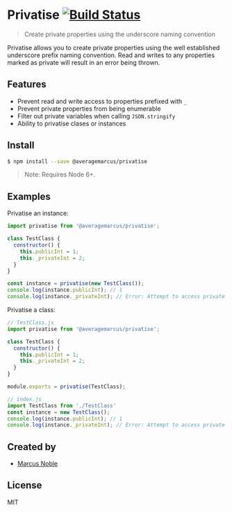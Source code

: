 # Privatise [![Build Status](https://travis-ci.org/AverageMarcus/privatise.svg?branch=master)](https://travis-ci.org/AverageMarcus/privatise)

> Create private properties using the underscore naming convention

Privatise allows you to create private properties using the well established underscore prefix naming convention. Read and writes to any properties marked as private will result in an error being thrown.

## Features

* Prevent read and write access to properties prefixed with `_`
* Prevent private properties from being enumerable
* Filter out private variables when calling `JSON.stringify`
* Ability to privatise clases or instances

## Install

```sh
$ npm install --save @averagemarcus/privatise
```

> Note: Requires Node 6+.

## Examples

Privatise an instance:
```js
import privatise from '@averagemarcus/privatise';

class TestClass {
  constructor() {
    this.publicInt = 1;
    this._privateInt = 2;
  }
}

const instance = privatise(new TestClass());
console.log(instance.publicInt); // 1
console.log(instance._privateInt); // Error: Attempt to access private property
```

Privatise a class:
```js
// TestClass.js
import privatise from '@averagemarcus/privatise';

class TestClass {
  constructor() {
    this.publicInt = 1;
    this._privateInt = 2;
  }
}

module.exports = privatise(TestClass);

// index.js
import TestClass from './TestClass'
const instance = new TestClass();
console.log(instance.publicInt); // 1
console.log(instance._privateInt); // Error: Attempt to access private property
```

## Created by

* [Marcus Noble](http://github.com/averageMarcus/)

## License

MIT
